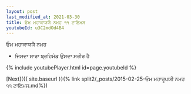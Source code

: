 ```yaml
---
layout: post
last_modified_at: 2021-03-30
title: ਓਮ ਮਹਾਕਾਯਯੈ ਨਮਹ ੧੧ ਟਾਇਮਸ
youtubeId: u3C2mdOd4B4
---
```

 
 
 ਓਮ ਮਹਾਕਾਯਯੈ ਨਮਹ  
 
 -  ਜਿਸਦਾ ਸਾਰਾ ਬ੍ਰਹਿਮੰਡ ਉਸਦਾ ਸਰੀਰ ਹੈ 
 
  
 
  
 
 
 
 
 
 


{% include youtubePlayer.html id=page.youtubeId %}
 
[Next]({{ site.baseurl }}{% link  split2/_posts/2015-02-25-ਓਮ ਮਹਾਰੂਪਯੀ ਨਮਹ ੧੧ ਟਾਇਮਸ.md%})
 
